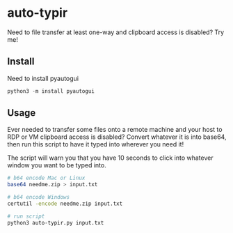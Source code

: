 # auto-typir
Need to file transfer at least one-way and clipboard access is disabled? Try me!

## Install
Need to install pyautogui
```python
python3 -m install pyautogui
```

## Usage
Ever needed to transfer some files onto a remote machine and your host to RDP or VM clipboard access is disabled?
Convert whatever it is into base64, then run this script to have it typed into wherever you need it!

The script will warn you that you have 10 seconds to click into whatever window you want to be typed into.

```bash
# b64 encode Mac or Linux
base64 needme.zip > input.txt

# b64 encode Windows
certutil -encode needme.zip input.txt

# run script
python3 auto-typir.py input.txt
```


